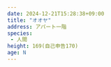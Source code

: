 ```yaml
---
date: 2024-12-21T15:28:38+09:00
title: "オオヤ"
address: アパート一階
species:
 - 人間
height: 169(自己申告170)
age: N
---
```



